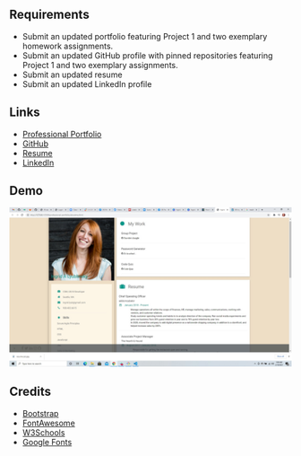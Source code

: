## Requirements

* Submit an updated portfolio featuring Project 1 and two exemplary homework assignments.
* Submit an updated GitHub profile with pinned repositories featuring Project 1 and two exemplary assignments.
* Submit an updated resume
* Submit an updated LinkedIn profile

## Links


* [Professional Portfolio](https://ilyublinsky.github.io/professional-portfolio/)
* [GitHub](https://github.com/ilyublinsky)
* [Resume](https://ilyublinsky.github.io/Resume/)
* [LinkedIn](https://www.linkedin.com/in/ingrid-lyublinsky/)


## Demo

![Screenshot](demo-shot.jpg)


## Credits

* [Bootstrap](https://getbootstrap.com/)
* [FontAwesome](https://fontawesome.com/icons?d=gallery)
* [W3Schools](https://www.w3schools.com/)
* [Google Fonts](https://fonts.googleapis.com/)

